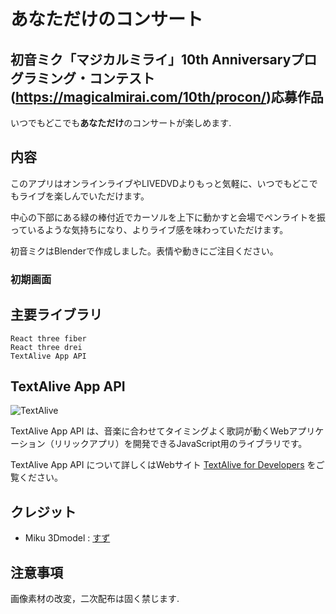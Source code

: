 # あなただけのコンサート

## 初音ミク「マジカルミライ」10th Anniversaryプログラミング・コンテスト(https://magicalmirai.com/10th/procon/)応募作品

いつでもどこでも**あなただけ**のコンサートが楽しめます.

## 内容

このアプリはオンラインライブやLIVEDVDよりもっと気軽に、いつでもどこでもライブを楽しんでいただけます。

中心の下部にある緑の棒付近でカーソルを上下に動かすと会場でペンライトを振っているような気持ちになり、よりライブ感を味わっていただけます。

初音ミクはBlenderで作成しました。表情や動きにご注目ください。

### 初期画面



## 主要ライブラリ

```
React three fiber
React three drei
TextAlive App API
```

## TextAlive App API

![TextAlive](https://i.gyazo.com/thumb/1000/5301e6f642d255c5cfff98e049b6d1f3-png.png)

TextAlive App API は、音楽に合わせてタイミングよく歌詞が動くWebアプリケーション（リリックアプリ）を開発できるJavaScript用のライブラリです。

TextAlive App API について詳しくはWebサイト [TextAlive for Developers](https://developer.textalive.jp/) をご覧ください。

## クレジット
-  Miku 3Dmodel : [すず]()

## 注意事項

画像素材の改変，二次配布は固く禁じます.